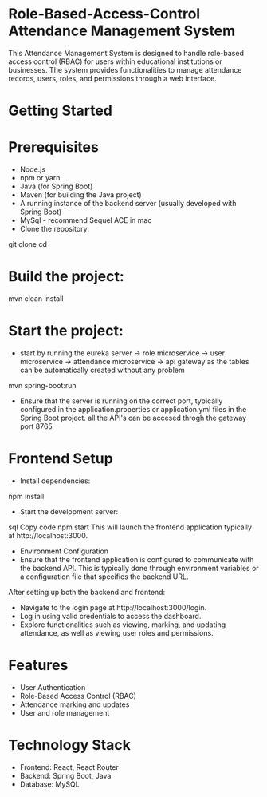 # Role-Based-Access-Control Attendance Management System
This Attendance Management System is designed to handle role-based access control (RBAC) for users within educational institutions or businesses. The system provides functionalities to manage attendance records, users, roles, and permissions through a web interface.

# Getting Started
# Prerequisites
- Node.js
- npm or yarn
- Java (for Spring Boot)
- Maven (for building the Java project)
- A running instance of the backend server (usually developed with Spring Boot)
- MySql - recommend Sequel ACE in mac
- Clone the repository:

git clone <backend-repo-url>
cd <backend-project-directory>

# Build the project:

mvn clean install
# Start the project:
- start by running the eureka server -> role microservice -> user microservice -> attendance microservice -> api gateway as the tables can be automatically created without any problem
  
mvn spring-boot:run

- Ensure that the server is running on the correct port, typically configured in the application.properties or application.yml files in the Spring Boot project. all the API's can be accesed throgh the gateway port 8765

# Frontend Setup

- Install dependencies:

npm install

- Start the development server:

sql
Copy code
npm start
This will launch the frontend application typically at http://localhost:3000.

- Environment Configuration
- Ensure that the frontend application is configured to communicate with the backend API. This is typically done through environment variables or a configuration file that specifies the backend URL.

After setting up both the backend and frontend:

- Navigate to the login page at http://localhost:3000/login.
- Log in using valid credentials to access the dashboard.
- Explore functionalities such as viewing, marking, and updating attendance, as well as viewing user roles and permissions.

# Features
- User Authentication
- Role-Based Access Control (RBAC)
- Attendance marking and updates
- User and role management
  
# Technology Stack
- Frontend: React, React Router
- Backend: Spring Boot, Java
- Database: MySQL
